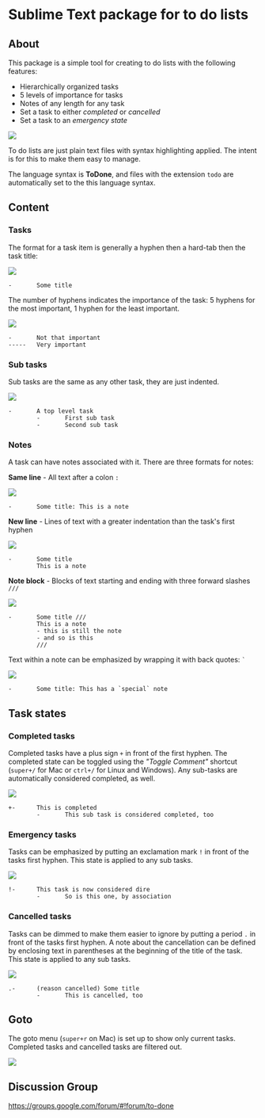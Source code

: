 # Sublime Text package for to do lists

## About

This package is a simple tool for creating to do lists with the following features:

* Hierarchically organized tasks
* 5 levels of importance for tasks
* Notes of any length for any task
* Set a task to either _completed_ or _cancelled_
* Set a task to an _emergency state_

![](https://raw.github.com/tiffon/sublime-to-done/master/img/example.png)

To do lists are just plain text files with syntax highlighting applied. The intent is for this to make them easy to manage.

The language syntax is **ToDone**, and files with the extension `todo` are automatically set to the this language syntax.

## Content

### Tasks

The format for a task item is generally a hyphen then a hard-tab then the task title:

![](https://raw.github.com/tiffon/sublime-to-done/master/img/basic-task.png)

```
-       Some title
```

The number of hyphens indicates the importance of the task: 5 hyphens for the most important, 1 hyphen for the least important.

![](https://raw.github.com/tiffon/sublime-to-done/master/img/task-importance.png)

```
-       Not that important
-----   Very important
```

### Sub tasks

Sub tasks are the same as any other task, they are just indented.

![](https://raw.github.com/tiffon/sublime-to-done/master/img/sub-tasks.png)

```
-       A top level task
        -       First sub task
        -       Second sub task
```

### Notes

A task can have notes associated with it. There are three formats for notes:

**Same line** - All text after a colon `:`

![](https://raw.github.com/tiffon/sublime-to-done/master/img/note-same-line.png)

```
-       Some title: This is a note
```

**New line** - Lines of text with a greater indentation than the task's first hyphen

![](https://raw.github.com/tiffon/sublime-to-done/master/img/note-new-line.png)

```
-       Some title
        This is a note
```

**Note block** - Blocks of text starting and ending with three forward slashes `///`

![](https://raw.github.com/tiffon/sublime-to-done/master/img/note-block.png)

```
-       Some title ///
        This is a note
        - this is still the note
        - and so is this
        ///
```

Text within a note can be emphasized by wrapping it with back quotes: `` ` ``

![](https://raw.github.com/tiffon/sublime-to-done/master/img/note-emphasis.png)

```
-       Some title: This has a `special` note
```

## Task states

### Completed tasks

Completed tasks have a plus sign `+` in front of the first hyphen. The completed state can be toggled using the _"Toggle Comment"_ shortcut (`super+/` for Mac or `ctrl+/` for Linux and Windows). Any sub-tasks are automatically considered completed, as well.

![](https://raw.github.com/tiffon/sublime-to-done/master/img/task-state-completed.png)

```
+-      This is completed
        -       This sub task is considered completed, too
```

### Emergency tasks

Tasks can be emphasized by putting an exclamation mark `!` in front of the tasks first hyphen. This state is applied to any sub tasks.

![](https://raw.github.com/tiffon/sublime-to-done/master/img/task-state-emergency.png)

```
!-      This task is now considered dire
        -       So is this one, by association
```

### Cancelled tasks

Tasks can be dimmed to make them easier to ignore by putting a period `.` in front of the tasks first hyphen. A note about the cancellation can be defined by enclosing text in parentheses at the beginning of the title of the task. This state is applied to any sub tasks.

![](https://raw.github.com/tiffon/sublime-to-done/master/img/task-state-cancelled.png)

```
.-      (reason cancelled) Some title
        -       This is cancelled, too
```

## Goto

The goto menu (`super+r` on Mac) is set up to show only current tasks. Completed tasks and cancelled tasks are filtered out.

![](https://raw.github.com/tiffon/sublime-to-done/master/img/example-goto.png)

## Discussion Group

https://groups.google.com/forum/#!forum/to-done
